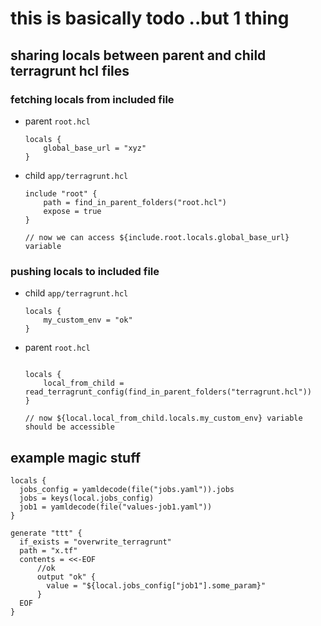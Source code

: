 # this is basically todo ..but 1 thing

## sharing locals between parent and child terragrunt hcl files
### fetching locals from included file
- parent `root.hcl`
    ```hcl
    locals {
        global_base_url = "xyz"
    }
    ```
- child `app/terragrunt.hcl`
    ```hcl
    include "root" {
        path = find_in_parent_folders("root.hcl")
        expose = true
    }

    // now we can access ${include.root.locals.global_base_url} variable
    ```

### pushing locals to included file
- child `app/terragrunt.hcl`
    ```hcl
    locals {
        my_custom_env = "ok"
    }
    ```
- parent `root.hcl`
    ```hcl

    locals {
        local_from_child = read_terragrunt_config(find_in_parent_folders("terragrunt.hcl"))
    }

    // now ${local.local_from_child.locals.my_custom_env} variable should be accessible
    ```

## example magic stuff

```hcl
locals {
  jobs_config = yamldecode(file("jobs.yaml")).jobs
  jobs = keys(local.jobs_config)
  job1 = yamldecode(file("values-job1.yaml"))
}

generate "ttt" {
  if_exists = "overwrite_terragrunt"
  path = "x.tf"
  contents = <<-EOF
      //ok
      output "ok" {
        value = "${local.jobs_config["job1"].some_param}"
      }
  EOF
}
```
